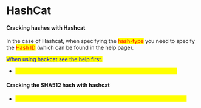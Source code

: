 # HashCat

#### Cracking hashes with Hashcat

In the case of Hashcat, when specifying the <mark style="color:red;">hash-type</mark> you need to specify the <mark style="color:red;">Hash ID</mark> (which can be found in the help page).

<mark style="color:blue;">When using hackcat see the help first.</mark>

* <mark style="color:yellow;">hashcat -a3 -m 1000 hashes.txt /usr/share/wordlists/rockyou.txt</mark>

#### Cracking the SHA512 hash with hashcat

* <mark style="color:yellow;">hashcat -a3 -m 1800 pathtohashfile /usr/share/wordlists/rockyou.txt</mark>

